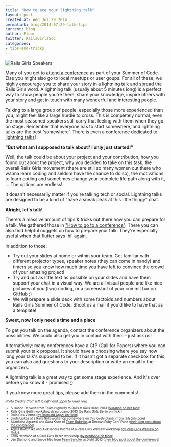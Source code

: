 ```yaml
---
title: "How to ace your lightning talk"
layout: post
created_at: Wed Jul 29 2014
permalink: blog/2014-07-29-talk-tips
current: blog
author: Floor
twitter: RailsGirlsSoc
categories:
- tips-and-tricks
---
```


![Rails Girls Speakers](https://cloud.githubusercontent.com/assets/2246045/3922214/49d465dc-23c8-11e4-8adc-e5bbcb9d01ec.jpg)           

Many of you get to [attend a conference](http://railsgirlssummerofcode.org/blog/2014-07-24-conferences/) as part of your Summer of Code. Else you might also go to local meetups or user goups. For all of these, we highly encourage you to share your story in a lightning talk and spread the Rails Girls word. A lightning talk (usually about 5 minutes long) is a perfect way to show people you're there, share your knowledge, inspire others with your story and get in touch with many wonderful and interesting people. 

Talking to a large group of people, especially those more experienced than you, might feel like a large hurdle to cross. This is completely normal, even the most seasoned speakers still carry that feeling with them when they go on stage. Remember that everyone has to start somewhere, and lightning talks are the best 'somewhere'. There is even a conference dedicated to [lightning talks](http://lightning.io/)! 

**"But what am I supposed to talk about? I only just started!"**

Well, the talk could be about your project and your contribution, how you found out about the project, why you decided to take on this task, the overall Rails Girls movement (there are still so many women out there who wanna learn coding and seldom have the chance to do so), the motivations to learn coding and sometimes change your complete life path along with it, … The options are endless! 

It doesn't necessarily matter if you're talking tech or social. Lightning talks are designed to be a kind of "have a sneak peak at this little thingy" chat. 

**Alright, let's talk!**

There's a massive amount of tips & tricks out there how you can prepare for a talk. We gathered those in ["How to go to a conference"](http://railsgirlssummerofcode.org/blog/conference-tips/). There you can also find helpful nuggets on how to prepare your talk. They're especially useful when that flutter says 'hi' again. 

In addition to those:
<ul>
	<li>Try out your slides at home or within your team. Get familiar with different projector types, speaker notes (they can come in handy) and timers so you know how much time you have left to convince the crowd of your amazing project!</li>
<li>Try and put as little text as possible on your slides and have them support your chat in a visual way. We are all visual people and like nice pictures of you (two) coding, or a screenshot of your commit bar on GitHub ;)</li>
<li>We will prepare a slide deck with some factoids and numbers about Rails Girls Summer of Code. Shoot us a mail if you'd like to have that as a template!</li>
</ul>

**Sweet, now I only need a time and a place**

To get you talk on the agenda, contact the conference organizers about the possibilities. We could also get you in contact with them - just ask us!

Alternatively: many conferences have a CfP (Call for Papers) where you can submit your talk proposal. It should have a choosing where you say how long your talk's supposed to be. If it hasn't got a separate checkbox for this, you can also add questions to your description or write an email to the organizers. 

A lightning talk is a great way to get some stage experience. And it's over before you know it - promised ;)

If you know more great tips, please add them in the comments!

<div style="font-size: 0.7em">
	<em>Photo Credits (from left to right and upper to lower row)</em>
	<ul>
	<li>Susanne Derwein from <a hre="http://highwaytorails.tumblr.com">Team Highway to Rails</a> at Rails Israel 2013 (<a href="http://susannelearnstocodewithouttam.tumblr.com/post/64209357903/middle-eastern-conference-spree-pt-1">Susanne on her blog</a>)</li>
	<li>Rails Girls Berlin workshop @ eurucamp 2013 (<a hre="https://www.flickr.com/photos/railsgirlsberlin/9662779173">by Rails Girls Berlin on flickr</a>)</li>
	<li>Rails Girs Vienna (<a href="https://www.flickr.com/photos/raydoo/8398072138">by Raimund Appel on flickr</a>)</li>
	<li>Linda Liukas at a Rails Girls workshop somewhere on this lovely planet (<a href="http://blog.railsgirls.com/post/67365212654/diary-of-a-doubly-new-rails-girl">from railsgirls.com</a>)</li>
	<li>Akanksha Agrawal and Sana Khan of <a href="http://teamrubiniusrgsoc14.blogspot.de/">Team Rubinius</a> at Deccan Ruby Conf Pune (<a href="http://teamrubiniusrgsoc14.blogspot.de/2014/07/at-deccan-ruby-conf-pune.html">their blog post about the conference</a>)</li>
	<li>Agata Radzińska and Aleksandra Puchta at a Rails Girls Warsaw workshop (<a href="https://www.flickr.com/photos/railsgirlswarsaw/8066979628">by Rails Girls Warsaw on flickr</a>)</li>
	<li>Lena Hermann at a Rails Girls Berlin workshop (<a href="https://www.flickr.com/photos/nerdbabe/13243439784">by nerdbabe on flickr</a>)</li>
	<li>Jen Diamond and Joyce Hsu from <a href="http://rgsocbundler.github.io">Team Bundler</a> at Distill 2013 (<a href="http://rgsocbundler.github.io/2013/08/08/week4-day18.html">their blog post about the conference</a>)</li>
	</ul>
</div>